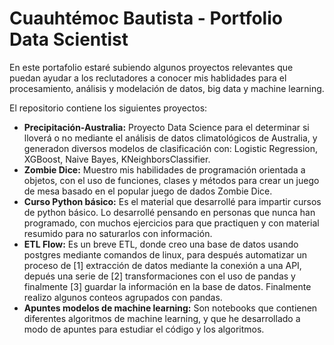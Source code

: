 # Cuauhtémoc Bautista - Portfolio Data Scientist
En este portafolio estaré subiendo algunos proyectos relevantes que puedan ayudar a los reclutadores a conocer mis hablidades para el procesamiento, análisis y modelación de datos, big data y machine learning.

El repositorio contiene los siguientes proyectos:
- **Precipitación-Australia:** Proyecto Data Science para el determinar si lloverá o no mediante el análisis de datos climatológicos de Australia, y generadon diversos modelos de clasificación con: Logistic Regression, XGBoost, Naive Bayes, KNeighborsClassifier.
- **Zombie Dice:** Muestro mis habilidades de programación orientada a objetos, con el uso de funciones, clases y métodos para crear un juego de mesa basado en el popular juego de dados Zombie Dice.
- **Curso Python básico:** Es el material que desarrollé para impartir cursos de python básico. Lo desarrollé pensando en personas que nunca han programado, con muchos ejercicios para que practiquen y con material resumido para no saturarlos con información.
- **ETL Flow:** Es un breve ETL, donde creo una base de datos usando postgres mediante comandos de linux, 
para después automatizar un proceso de [1] extracción de datos mediante la conexión a una API, depués una serie de [2] transformaciones con el uso de pandas y finalmente [3] guardar la información en la base de datos. Finalmente realizo algunos conteos agrupados con pandas.
- **Apuntes modelos de machine learning:** Son notebooks que contienen diferentes algoritmos de machine learning, y que he desarrollado a modo de apuntes para estudiar el código y los algoritmos.
